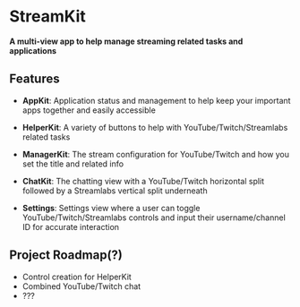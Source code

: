 # StreamKit

**A multi-view app to help manage streaming related tasks and applications**

## Features

- **AppKit**: Application status and management to help keep your important apps together and easily accessible
- **HelperKit**: A variety of buttons to help with YouTube/Twitch/Streamlabs related tasks
- **ManagerKit**: The stream configuration for YouTube/Twitch and how you set the title and related info
- **ChatKit**: The chatting view with a YouTube/Twitch horizontal split followed by a Streamlabs vertical split underneath

- **Settings**: Settings view where a user can toggle YouTube/Twitch/Streamlabs controls and input their username/channel ID for accurate interaction

## Project Roadmap(?)

- Control creation for HelperKit
- Combined YouTube/Twitch chat
- ???

